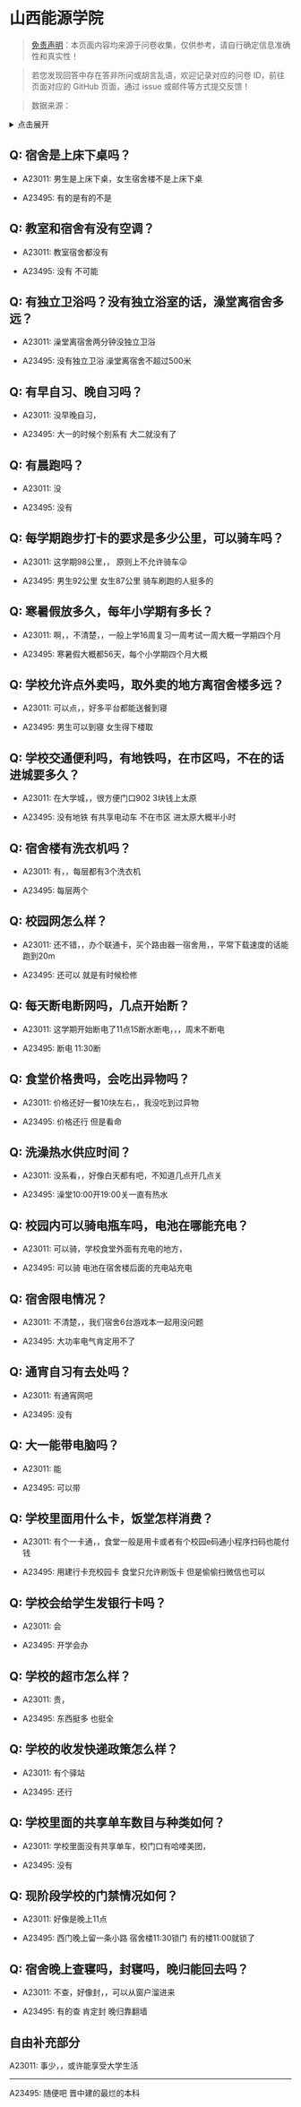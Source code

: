 # 山西能源学院

> [免责声明](https://colleges.chat/#_3)：本页面内容均来源于问卷收集，仅供参考，请自行确定信息准确性和真实性！

> 若您发现回答中存在答非所问或胡言乱语，欢迎记录对应的问卷 ID，前往页面对应的 GitHub 页面，通过 issue 或邮件等方式提交反馈！

> 数据来源：

<details><summary>点击展开</summary>
<ul>
<li>A23011: limer6436@gmail.com (2024 年 06 月)</li>
<li>A23495: 匿名 (2024 年 06 月)</li>
</ul>
</details>

## Q: 宿舍是上床下桌吗？

- A23011: 男生是上床下桌，女生宿舍楼不是上床下桌

- A23495: 有的是有的不是

## Q: 教室和宿舍有没有空调？

- A23011: 教室宿舍都没有

- A23495: 没有 不可能

## Q: 有独立卫浴吗？没有独立浴室的话，澡堂离宿舍多远？

- A23011: 澡堂离宿舍两分钟没独立卫浴

- A23495: 没有独立卫浴 澡堂离宿舍不超过500米

## Q: 有早自习、晚自习吗？

- A23011: 没早晚自习，

- A23495: 大一的时候个别系有 大二就没有了

## Q: 有晨跑吗？

- A23011: 没

- A23495: 没有

## Q: 每学期跑步打卡的要求是多少公里，可以骑车吗？

- A23011: 这学期98公里，， 原则上不允许骑车😛

- A23495: 男生92公里 女生87公里 骑车刷跑的人挺多的

## Q: 寒暑假放多久，每年小学期有多长？

- A23011: 啊，，不清楚，，一般上学16周复习一周考试一周大概一学期四个月

- A23495: 寒暑假大概都56天，每个小学期四个月大概

## Q: 学校允许点外卖吗，取外卖的地方离宿舍楼多远？

- A23011: 可以点，，好多平台都能送餐到寝

- A23495: 男生可以到寝 女生得下楼取

## Q: 学校交通便利吗，有地铁吗，在市区吗，不在的话进城要多久？

- A23011: 在大学城，，很方便门口902   3块钱上太原

- A23495: 没有地铁 有共享电动车 不在市区 进太原大概半小时

## Q: 宿舍楼有洗衣机吗？

- A23011: 有，，每层都有3个洗衣机

- A23495: 每层两个

## Q: 校园网怎么样？

- A23011: 还不错，，办个联通卡，买个路由器一宿舍用，，平常下载速度的话能跑到20m

- A23495: 还可以 就是有时候检修

## Q: 每天断电断网吗，几点开始断？

- A23011: 这学期开始断电了11点15断水断电，，，周末不断电

- A23495: 断电 11:30断

## Q: 食堂价格贵吗，会吃出异物吗？

- A23011: 价格还好一餐10块左右，，我没吃到过异物

- A23495: 价格还行 但是看命

## Q: 洗澡热水供应时间？

- A23011: 没系看，，好像白天都有吧，不知道几点开几点关

- A23495: 澡堂10:00开19:00关一直有热水

## Q: 校园内可以骑电瓶车吗，电池在哪能充电？

- A23011: 可以骑，学校食堂外面有充电的地方，

- A23495: 可以骑 电池在宿舍楼后面的充电站充电

## Q: 宿舍限电情况？

- A23011: 不清楚，，我们宿舍6台游戏本一起用没问题

- A23495: 大功率电气肯定用不了

## Q: 通宵自习有去处吗？

- A23011: 有通宵网吧

- A23495: 没有

## Q: 大一能带电脑吗？

- A23011: 能

- A23495: 可以带

## Q: 学校里面用什么卡，饭堂怎样消费？

- A23011: 有个一卡通，，食堂一般是用卡或者有个校园e码通小程序扫码也能付钱

- A23495: 用建行卡充校园卡 食堂只允许刷饭卡 但是偷偷扫微信也可以

## Q: 学校会给学生发银行卡吗？

- A23011: 会

- A23495: 开学会办

## Q: 学校的超市怎么样？

- A23011: 贵，

- A23495: 东西挺多 也挺全

## Q: 学校的收发快递政策怎么样？

- A23011: 有个驿站

- A23495: 还行

## Q: 学校里面的共享单车数目与种类如何？

- A23011: 学校里面没有共享单车，校门口有哈喽美团，

- A23495: 没有

## Q: 现阶段学校的门禁情况如何？

- A23011: 好像是晚上11点

- A23495: 西门晚上留一条小路 宿舍楼11:30锁门 有的楼11:00就锁了

## Q: 宿舍晚上查寝吗，封寝吗，晚归能回去吗？

- A23011: 不查，好像封，，可以从窗户溜进来

- A23495: 有的查 肯定封 晚归靠翻墙

## 自由补充部分

A23011: 事少，，或许能享受大学生活

***

A23495: 随便吧 晋中建的最烂的本科